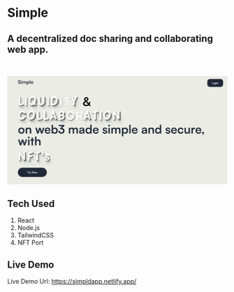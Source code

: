 # Simple
## A decentralized doc sharing and collaborating web app.
<br />

![Home Page](screenshot.png)

## Tech Used
1. React
2. Node.js
3. TailwindCSS
4. NFT Port 

## Live Demo
Live Demo Url: https://simpldapp.netlify.app/